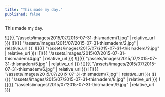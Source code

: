 ```yaml
---
title: "This made my day."
published: false
---
```

This made my day.



![]({{ "/assets/images/2015/07/2015-07-31-thismadem/1.jpg" | relative_url }})
![]({{ "/assets/images/2015/07/2015-07-31-thismadem/2.jpg" | relative_url }})
![]({{ "/assets/images/2015/07/2015-07-31-thismadem/3.jpg" | relative_url }})
![]({{ "/assets/images/2015/07/2015-07-31-thismadem/4.jpg" | relative_url }})
![]({{ "/assets/images/2015/07/2015-07-31-thismadem/5.jpg" | relative_url }})
![]({{ "/assets/images/2015/07/2015-07-31-thismadem/6.jpg" | relative_url }})
![]({{ "/assets/images/2015/07/2015-07-31-thismadem/7.jpg" | relative_url }})
![]({{ "/assets/images/2015/07/2015-07-31-thismadem/8.jpg" | relative_url }})
![]({{ "/assets/images/2015/07/2015-07-31-thismadem/9.jpg" | relative_url }})
